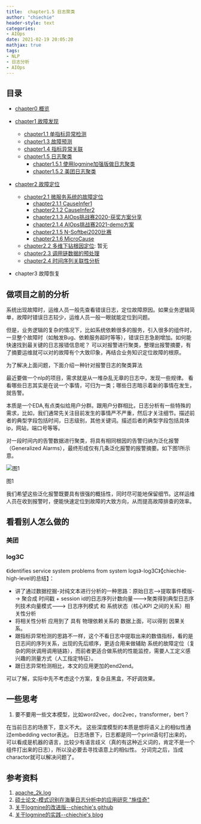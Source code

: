 ```yaml
---
title:  chapter1.5 日志聚类
author: "chiechie"
header-style: text
categories: 
- AIOps
date: 2021-02-19 20:05:20
mathjax: true
tags:
- NLP
- 日志分析
- AIOps
---
```


## 目录

- [chapter0 概览](https://chiechie.github.io/2021/05/21/AI/AIOps/AIOps-0-summary/)
- [chapter1 故障发现](https://chiechie.github.io/2021/05/21/AI/AIOps/AIOps-1-event-generate.md/)
	- [chapter1.1 单指标异常检测](https://chiechie.github.io/2021/05/21/AI/AIOps/AIOps-1_1-kpi-detector/)
	- [chapter1.3 故障预测](https://chiechie.github.io/2021/05/21/AI/AIOps/AIOps-1_3-fault-prediction/)
	- [chapter1.4 指标异常关联](https://chiechie.github.io/2021/05/21/AI/AIOps/AIOps-1_4-kpi-correlation.md)
	- [chapter1.5 日志聚类](https://chiechie.github.io/2021/05/06/AI/AIOps/AIOps-1_5-log-analysis/)
		- [chapter1.5.1 使用logmine加强版做日志聚类](https://chiechie.github.io/2021/05/21/AI/AIOps/AIOps-1_5_1-log-analysis_logmine/)
		- [chapter1.5.2 美团日志聚类](https://chiechie.github.io/2021/05/21/AI/AIOps/AIOps-1_5_2-log-analysis_meituan/)

- [chapter2 故障定位](https://chiechie.github.io/2021/05/21/AI/AIOps/AIOps-2-event-analysis/)
	- [chapter2.1 微服务系统的故障定位](https://chiechie.github.io/2021/05/21/AI/AIOps/AIOps-2_1-topo-rca/)
		- [chapter2.1.1 CauseInfer1](https://chiechie.github.io/2021/03/02/AI/AIOps/AIOps-2_1_1-topo-rca-causeinfer-notes1/)
		- [chapter2.1.2 CauseInfer2](https://chiechie.github.io/2021/03/03/AI/AIOps/AIOps-2_1_2-topo-rca-causeinfer-notes2/)
		- [chapter2.1.3 AIOps挑战赛2020-获奖方案分享](https://chiechie.github.io/2021/03/10/AI/AIOps/AIOps-2_1_3-topo-rca-aiops2020/)
		- [chapter2.1.4 AIOps挑战赛2021-demo方案](https://chiechie.github.io/2021/03/09/AI/AIOps/AIOps-2_1_4-topo-rca-aiops2021/)
		- [chapter2.1.5 N-Softbei2020比赛](https://chiechie.github.io/2021/05/21/AI/AIOps/AIOps-2_1_5-topo-rca-cnsoftbei2020)
		- [chapter2.1.6 MicroCause](https://chiechie.github.io/2021/05/21/AI/AIOps/AIOps-2_1_6-topo-rca-MicroCause)
	- [chapter2.2 多维下钻根因定位](https://chiechie.github.io/2021/05/21/AI/AIOps/AIOps-2_2-multi-dimensional-rca/): 暂无
	- [chapter2.3 调用链数据的预处理](https://chiechie.github.io/2021/05/21/AI/AIOps/AIOps-2_3-trace_rca/)
	- [chapter2.4 时间序列关联性分析](https://chiechie.github.io/2021/04/14/AI/AIOps/AIOps-2_4-metric_event_correlation/)
- chapter3 故障恢复

## 做项目之前的分析

系统出现故障时，运维人员一般先查看错误日志，定位故障原因。如果业务逻辑简单，故障时错误日志较少，运维人员一般一眼就能定位到问题。

但是，业务逻辑的复杂的情况下，比如系统依赖很多的服务，引入很多的组件时，一旦整个故障时（如触发Bug、依赖服务超时等等），错误日志急剧增加。如何能快速找到最关键的日志报错信息呢？ 可以对报警进行聚类，整理出报警摘要，有了摘要运维就可以对的故障有个大致印象，再结合业务知识定位故障的根原。

为了解决上面问题，下面介绍一种针对报警日志的聚类算法

最近要做一个nlp的项目，需求就是从一堆杂乱无章的日志中，发现一些规律。
看看哪些日志其实是在说一个事情，可归为一类；哪些日志暗示着新的事情在发生，就告警。

本质是一个EDA,有点类似给用户分群。跟用户分群相比，日志分析有一些特殊的需求，比如，我们通常先关注目前发生的事情严不严重，然后才关注细节。描述前者的典型字段包括时间，日志级别，其他关键词。描述后者的典型字段包括具体ip，网站，端口号等等。

对一段时间内的告警数据进行聚类，将具有相同根因的告警归纳为泛化报警（Generalized Alarms），最终形成仅有几条泛化报警的报警摘要。如下图1所示意。

![图1](https://p0.meituan.net/travelcube/0405c8ee9e4e3ea813eedf46c803101122272.png)

图1

我们希望这些泛化报警既要具有很强的概括性，同时尽可能地保留细节。这样运维人员在收到报警时，便能快速定位到故障的大致方向，从而提高故障排查的效率。

## 看看别人怎么做的

### 美团

### log3C

《identifies service system problems from system logs》-log3C》【chiechie-high-level的总结】：

- 讲了通过数据挖掘-对纯文本进行分析的一种思路：原始日志-->提取事件模版--> 聚合成 时间戳 + session id的日志序列计数向量--->聚类得到典型日志序列技术向量模式---> 日志序列模式 和 系统状态（核心KPI 之间的关系）相关性分析
- 将相关性分析 应用到了 具有 物理依赖关系的 数据上面，可以得到 因果关系。
- 跟指标异常检测的思路不一样，这个不看日志中提取出来的数值指标，看的是日志间的序列关系，出现的先后顺序，更适合用来做辅助 系统的故障定位（复杂的网状调用调用链路），而前者更适合做系统的性能监控，需要人工定义感兴趣的测量方式（人工指定特征）。
- 跟日志异常检测相比，本文的应用更加的end2end。

可以了解，实际中先不考虑这个方案，复杂且黑盒，不好调效果。



## 一些思考

1. 要不要用一些文本模型，比如word2vec，doc2vec，transformer，bert？

在当前日志的场景下，意义不大。
这些深度模型的本质是想将语义上的相似性通过embedding vector表达。
日志场景下，日志都是同一个print语句打出来的，可以看成是机器的语言，比较少有语言歧义（真的有这种近义词的，肯定不是一个组件打出来的日志），所以没必要去寻找语意上的相似性。
分词完之后，当成charactor就可以解决问题了。


## 参考资料

1. [apache_2k.log](https://github.com/logpai/logparser/blob/master/logs/Apache/Apache_2k.log)
2. [硕士论文-模式识别在海量日志分析中的应用研究  "施佳奇"](https://www.ixueshu.com/h5/document/814a23b6b51168d40153bcb23ef479f1318947a18e7f9386.html)
3. [关于logmine的改进版--chiechie's github](https://github.com/chiechie/LogRobot)
4. [关于logmine的实践--chiechie's blog](https://chiechie.github.io/2021/03/04/AIOps/logmine-notes/)
